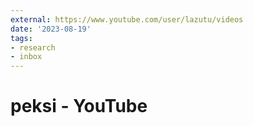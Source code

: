 ```yaml
---
external: https://www.youtube.com/user/lazutu/videos
date: '2023-08-19'
tags:
- research
- inbox
---
```


# peksi - YouTube
